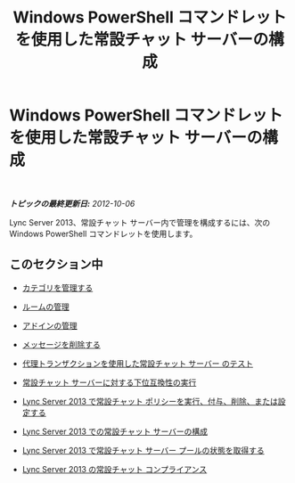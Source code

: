 ﻿---
title: Windows PowerShell コマンドレットを使用した常設チャット サーバーの構成
TOCTitle: Windows PowerShell コマンドレットを使用した常設チャット サーバーの構成
ms:assetid: 4c1d1ad7-b6bd-476f-9c5b-f0c1756d5aa8
ms:mtpsurl: https://technet.microsoft.com/ja-jp/library/JJ204877(v=OCS.15)
ms:contentKeyID: 48272020
ms.date: 05/19/2016
mtps_version: v=OCS.15
ms.translationtype: HT
---

# Windows PowerShell コマンドレットを使用した常設チャット サーバーの構成

 

_**トピックの最終更新日:** 2012-10-06_

Lync Server 2013、常設チャット サーバー内で管理を構成するには、次の Windows PowerShell コマンドレットを使用します。

## このセクション中

  - [カテゴリを管理する](manage-categories.md)

  - [ルームの管理](manage-rooms.md)

  - [アドインの管理](manage-add-ins.md)

  - [メッセージを削除する](remove-a-message.md)

  - [代理トランザクションを使用した常設チャット サーバー のテスト](test-persistent-chat-server-with-a-synthetic-transaction.md)

  - [常設チャット サーバーに対する下位互換性の実行](run-backward-compatibility-for-persistent-chat-server.md)

  - [Lync Server 2013 で常設チャット ポリシーを実行、付与、削除、または設定する](lync-server-2013-run-grant-get-remove-or-set-persistent-chat-policy.md)

  - [Lync Server 2013 での常設チャット サーバーの構成](lync-server-2013-configure-persistent-chat-server.md)

  - [Lync Server 2013 で常設チャット サーバー プールの状態を取得する](lync-server-2013-get-persistent-chat-server-pool-availability.md)

  - [Lync Server 2013 の常設チャット コンプライアンス](lync-server-2013-persistent-chat-compliance.md)

